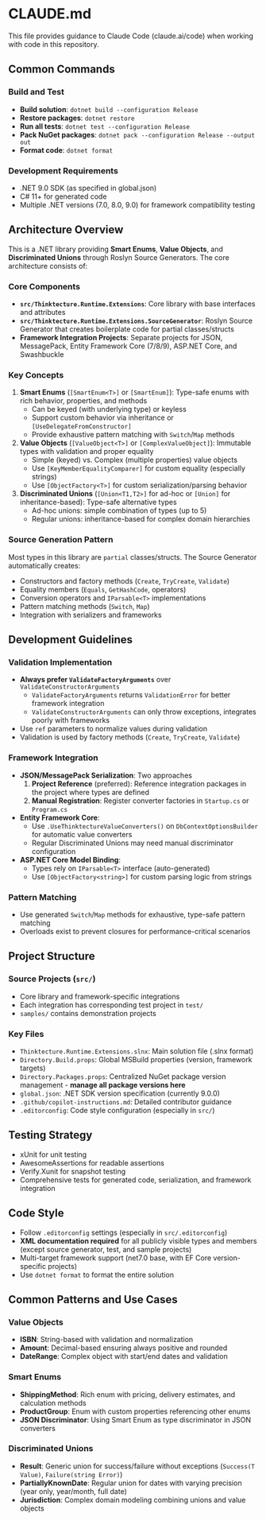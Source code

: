 # CLAUDE.md

This file provides guidance to Claude Code (claude.ai/code) when working with code in this repository.

## Common Commands

### Build and Test
- **Build solution**: `dotnet build --configuration Release`
- **Restore packages**: `dotnet restore`
- **Run all tests**: `dotnet test --configuration Release`
- **Pack NuGet packages**: `dotnet pack --configuration Release --output out`
- **Format code**: `dotnet format`

### Development Requirements
- .NET 9.0 SDK (as specified in global.json)
- C# 11+ for generated code
- Multiple .NET versions (7.0, 8.0, 9.0) for framework compatibility testing

## Architecture Overview

This is a .NET library providing **Smart Enums**, **Value Objects**, and **Discriminated Unions** through Roslyn Source Generators. The core architecture consists of:

### Core Components
- **`src/Thinktecture.Runtime.Extensions`**: Core library with base interfaces and attributes
- **`src/Thinktecture.Runtime.Extensions.SourceGenerator`**: Roslyn Source Generator that creates boilerplate code for partial classes/structs
- **Framework Integration Projects**: Separate projects for JSON, MessagePack, Entity Framework Core (7/8/9), ASP.NET Core, and Swashbuckle

### Key Concepts
1. **Smart Enums** (`[SmartEnum<T>]` or `[SmartEnum]`): Type-safe enums with rich behavior, properties, and methods
   - Can be keyed (with underlying type) or keyless
   - Support custom behavior via inheritance or `[UseDelegateFromConstructor]`
   - Provide exhaustive pattern matching with `Switch`/`Map` methods
2. **Value Objects** (`[ValueObject<T>]` or `[ComplexValueObject]`): Immutable types with validation and proper equality
   - Simple (keyed) vs. Complex (multiple properties) value objects
   - Use `[KeyMemberEqualityComparer]` for custom equality (especially strings)
   - Use `[ObjectFactory<T>]` for custom serialization/parsing behavior
3. **Discriminated Unions** (`[Union<T1,T2>]` for ad-hoc or `[Union]` for inheritance-based): Type-safe alternative types
   - Ad-hoc unions: simple combination of types (up to 5)
   - Regular unions: inheritance-based for complex domain hierarchies

### Source Generation Pattern
Most types in this library are `partial` classes/structs. The Source Generator automatically creates:
- Constructors and factory methods (`Create`, `TryCreate`, `Validate`)
- Equality members (`Equals`, `GetHashCode`, operators)
- Conversion operators and `IParsable<T>` implementations
- Pattern matching methods (`Switch`, `Map`)
- Integration with serializers and frameworks

## Development Guidelines

### Validation Implementation
- **Always prefer `ValidateFactoryArguments`** over `ValidateConstructorArguments`
  - `ValidateFactoryArguments` returns `ValidationError` for better framework integration
  - `ValidateConstructorArguments` can only throw exceptions, integrates poorly with frameworks
- Use `ref` parameters to normalize values during validation
- Validation is used by factory methods (`Create`, `TryCreate`, `Validate`)

### Framework Integration
- **JSON/MessagePack Serialization**: Two approaches
  1. **Project Reference** (preferred): Reference integration packages in the project where types are defined
  2. **Manual Registration**: Register converter factories in `Startup.cs` or `Program.cs`
- **Entity Framework Core**: 
  - Use `.UseThinktectureValueConverters()` on `DbContextOptionsBuilder` for automatic value converters
  - Regular Discriminated Unions may need manual discriminator configuration
- **ASP.NET Core Model Binding**: 
  - Types rely on `IParsable<T>` interface (auto-generated)
  - Use `[ObjectFactory<string>]` for custom parsing logic from strings

### Pattern Matching
- Use generated `Switch`/`Map` methods for exhaustive, type-safe pattern matching
- Overloads exist to prevent closures for performance-critical scenarios

## Project Structure

### Source Projects (`src/`)
- Core library and framework-specific integrations
- Each integration has corresponding test project in `test/`
- `samples/` contains demonstration projects

### Key Files
- `Thinktecture.Runtime.Extensions.slnx`: Main solution file (.slnx format)
- `Directory.Build.props`: Global MSBuild properties (version, framework targets)
- `Directory.Packages.props`: Centralized NuGet package version management - **manage all package versions here**
- `global.json`: .NET SDK version specification (currently 9.0.0)
- `.github/copilot-instructions.md`: Detailed contributor guidance
- `.editorconfig`: Code style configuration (especially in `src/`)

## Testing Strategy
- xUnit for unit testing
- AwesomeAssertions for readable assertions
- Verify.Xunit for snapshot testing
- Comprehensive tests for generated code, serialization, and framework integration

## Code Style
- Follow `.editorconfig` settings (especially in `src/.editorconfig`)
- **XML documentation required** for all publicly visible types and members (except source generator, test, and sample projects)
- Multi-target framework support (net7.0 base, with EF Core version-specific projects)
- Use `dotnet format` to format the entire solution

## Common Patterns and Use Cases

### Value Objects
- **ISBN**: String-based with validation and normalization
- **Amount**: Decimal-based ensuring always positive and rounded
- **DateRange**: Complex object with start/end dates and validation

### Smart Enums
- **ShippingMethod**: Rich enum with pricing, delivery estimates, and calculation methods
- **ProductGroup**: Enum with custom properties referencing other enums
- **JSON Discriminator**: Using Smart Enum as type discriminator in JSON converters

### Discriminated Unions
- **Result<T>**: Generic union for success/failure without exceptions (`Success(T Value)`, `Failure(string Error)`)
- **PartiallyKnownDate**: Regular union for dates with varying precision (year only, year/month, full date)
- **Jurisdiction**: Complex domain modeling combining unions and value objects